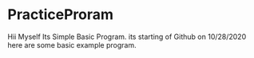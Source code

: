 # PracticeProram
Hii Myself
Its Simple Basic Program.
its starting of Github on 10/28/2020
here are some basic example program.
